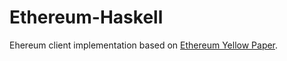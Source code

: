 # Ethereum-Haskell

Ehereum client implementation based on [Ethereum Yellow Paper](https://ethereum.github.io/yellowpaper/paper.pdf).
